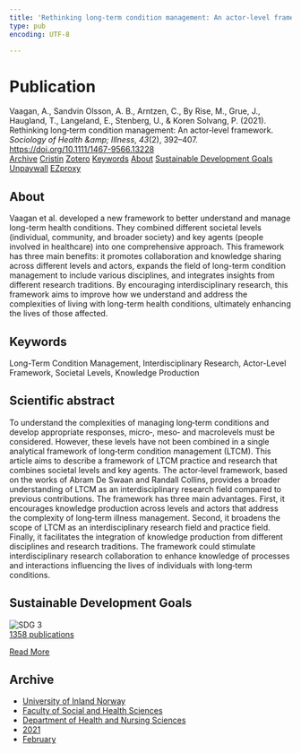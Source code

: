 ```yaml
---
title: 'Rethinking long‐term condition management: An actor‐level framework'
type: pub
encoding: UTF-8

---
```

<h1>Publication</h1>
<article id="csl-bib-container-ABAR3JE2" class="csl-bib-container">
  <div class="csl-bib-body"> <div class="csl-entry">Vaagan, A., Sandvin Olsson, A. B., Arntzen, C., By Rise, M., Grue, J., Haugland, T., Langeland, E., Stenberg, U., &#38; Koren Solvang, P. (2021). Rethinking long‐term condition management: An actor‐level framework. <i>Sociology of Health &#38;amp; Illness</i>, <i>43</i>(2), 392–407. <a href="https://doi.org/10.1111/1467-9566.13228">https://doi.org/10.1111/1467-9566.13228</a></div> </div>
  <div class="csl-bib-buttons">
    <a href="#taxonomy-article-ABAR3JE2" alt="archive" class="csl-bib-button">Archive</a>
    <a href="https://app.cristin.no/results/show.jsf?id=1894151" alt="Cristin" class="csl-bib-button">Cristin</a>
    <a href="http://zotero.org/groups/5881554/items/ABAR3JE2" alt="Zotero" class="csl-bib-button">Zotero</a>
    <a href="#keywords-article-ABAR3JE2" alt="keywords" class="csl-bib-button">Keywords</a>
    <a href="#about-article-ABAR3JE2" alt="about_pub" class="csl-bib-button">About</a>
    <a href="#sdg-article-ABAR3JE2" alt="sdg" class="csl-bib-button">Sustainable Development Goals</a>
    <a href="https://munin.uit.no/bitstream/10037/23787/4/article.pdf" alt="Unpaywall" class="csl-bib-button">Unpaywall</a>
    <a href="https://munin.uit.no/bitstream/10037/23787/4/article.pdf" alt="EZproxy" class="csl-bib-button">EZproxy</a>
  </div>
  <div id="csl-bib-meta-container-ABAR3JE2"></div>
</article>
<div id="csl-bib-meta-ABAR3JE2" class="csl-bib-meta">
  <article id="about-article-ABAR3JE2" class="about_pub-article">
    <h1>About</h1>
    Vaagan et al. developed a new framework to better understand and manage long-term health conditions. They combined different societal levels (individual, community, and broader society) and key agents (people involved in healthcare) into one comprehensive approach. This framework has three main benefits: it promotes collaboration and knowledge sharing across different levels and actors, expands the field of long-term condition management to include various disciplines, and integrates insights from different research traditions. By encouraging interdisciplinary research, this framework aims to improve how we understand and address the complexities of living with long-term health conditions, ultimately enhancing the lives of those affected.
  </article>
  <article id="keywords-article-ABAR3JE2" class="keywords-article">
    <h1>Keywords</h1>
    Long-Term Condition Management, Interdisciplinary Research, Actor-Level Framework, Societal Levels, Knowledge Production
  </article>
  <article id="abstract-article-ABAR3JE2" class="abstract-article">
    <h1>Scientific abstract</h1>
    To understand the complexities of managing long‐term conditions and develop appropriate responses, micro‐, meso‐ and macrolevels must be considered. However, these levels have not been combined in a single analytical framework of long‐term condition management (LTCM). This article aims to describe a framework of LTCM practice and research that combines societal levels and key agents. The actor‐level framework, based on the works of Abram De Swaan and Randall Collins, provides a broader understanding of LTCM as an interdisciplinary research field compared to previous contributions. The framework has three main advantages. First, it encourages knowledge production across levels and actors that address the complexity of long‐term illness management. Second, it broadens the scope of LTCM as an interdisciplinary research field and practice field. Finally, it facilitates the integration of knowledge production from different disciplines and research traditions. The framework could stimulate interdisciplinary research collaboration to enhance knowledge of processes and interactions influencing the lives of individuals with long‐term conditions.
  </article>
  <article id="sdg-article-ABAR3JE2" class="sdg-article">
    <h1>Sustainable Development Goals</h1>
    <div class="sdg-container"><div id="sdg3" class="sdg">
        <img src="{{< params subfolder >}}images/sdg/sdg03_en.png" class="image" alt="SDG 3">
        <div class="sdg-overlay">
          <a href="/en/archive/?key=?sdg=3#archive" class="sdg-publication-count"><span>1358</span> publications</a>
          <p><a href="https://sdgs.un.org/goals/goal3" class="sdg-read-more">Read More</a></p>
        </div>
      </div></div>
  </article>
  <article id="taxonomy-article-ABAR3JE2" class="taxonomy-article">
    <h1>Archive</h1>
    <ul>
      <li>
        <a href="/en/archive/?key=3DCRN523">University of Inland Norway</a>
      </li>
      <li>
        <a href="/en/archive/?key=IDKFS3MX">Faculty of Social and Health Sciences</a>
      </li>
      <li>
        <a href="/en/archive/?key=GTV4ECMZ">Department of Health and Nursing Sciences</a>
      </li>
      <li>
        <a href="/en/archive/?key=4IUS5XY3">2021</a>
      </li>
      <li>
        <a href="/en/archive/?key=BFT7MP8K">February</a>
      </li>
    </ul>
  </article>
</div>
